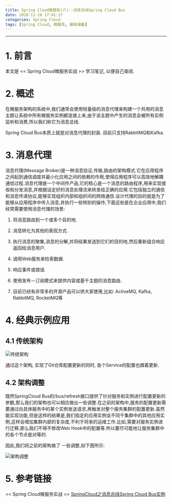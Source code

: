 ```yaml
---
title: Spring Cloud微服务(八)--消息总线Spring Cloud Bus
date: 2018-11-26 17:41:17
categories: Spring Cloud
tags: [Spring Cloud, 微服务, 基础储备]
---
```


----

<!-- more -->

# 1. 前言

本文是 << Spring Cloud微服务实战 >> 学习笔记, 以便自己查阅.

# 2. 概述

在微服务架构的系统中,我们通常会使用轻量级的消息代理来构建一个共用的消息主题让系统中所有微服务实例都连接上来,由于该主题中产生的消息会被所有实例监听和消费,所以我们称它为消息总线.

Spring Cloud Bus本质上就是对消息代理的封装. 目前只支持RabbitMQ和Kafka.

# 3. 消息代理

消息代理(Message Broker)是一种消息验证,传输,路由的架构模式.它在应用程序之间起到通信调度并最小化应用之间的依赖的作用,使得应用程序可以高效地解耦通信过程.消息代理是一个中间件产品,它的核心是一个消息的路由程序,用来实现接收和分发消息,并根据设定好的消息处理流来转发给正确的应用.它包括独立的通信和消息传递协议,能够实现组织内部和组织间的网络通信.设计代理的目的就是为了能够从应用程序中传入消息,并执行一些特别的操作,下面这些是在企业应用中,我们经常需要使用消息代理的场景:

1. 将消息路由到一个或多个目的地.

2. 消息转化为其他的表现方式.

3. 执行消息的聚集,消息的分解,并将结果发送到它们的目的地,然后重新组合响应返回给消息用户.

4. 调用Web服务来检索数据.

5. 响应事件或错误.

6. 使用发布－订阅模式来提供内容或基千主题的消息路由.

7. 目前已经有非常多的开源产品可以供大家使用,比如: ActiveMQ, Kafka, RabbitMQ, RocketMQ等

# 4. 经典示例应用

## 4.1 传统架构

![传统架构](https://blogpictures-1257055754.cos.ap-guangzhou.myqcloud.com/20180116151723551.png)

通过这个架构, 实现了Git仓库配置更新的同时, 各个Service的配置也跟着更新.

## 4.2 架构调整

既然SpringCloud Bus的/bus/refresh接口提供了针对服务和实例进行配置更新的参数,那么我们的架构也可以相应做出一些调整.在之前的架构中,服务的配置更新需要通过向具体服务中的某个实例发送请求,再触发对整个服务集群的配置更新.虽然能实现功能,但是这样的结果是,我们指定的应用实例会不同千集群中的其他应用实例,这样会增加集群内部的复杂度,不利于将来的运维工作.比如,需要对服务实例进行迁移,那么我们不得不修改Web Hook中的配置等.所以要尽可能地让服务集群中的各个节点是对等的.

因此,我们将之前的架构做了 一些调整,如下图所示:

![架构调整](https://blogpictures-1257055754.cos.ap-guangzhou.myqcloud.com/20180116151937892.png)

# 5. 参考链接

<< Spring Cloud微服务实战 >>
[SpringCloud之消息总线Spring Cloud Bus实例](https://blog.csdn.net/smartdt/article/details/79073765)